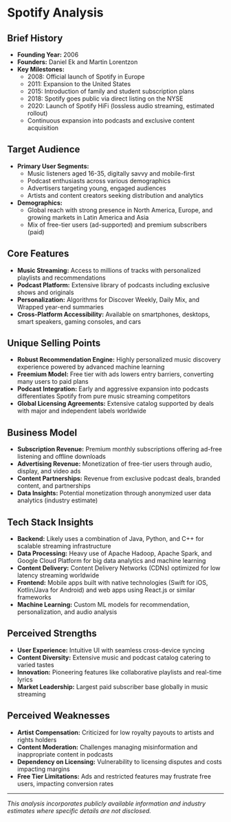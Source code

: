 # Spotify Analysis

## Brief History
- **Founding Year:** 2006
- **Founders:** Daniel Ek and Martin Lorentzon
- **Key Milestones:**
  - 2008: Official launch of Spotify in Europe
  - 2011: Expansion to the United States
  - 2015: Introduction of family and student subscription plans
  - 2018: Spotify goes public via direct listing on the NYSE
  - 2020: Launch of Spotify HiFi (lossless audio streaming, estimated rollout)
  - Continuous expansion into podcasts and exclusive content acquisition

## Target Audience
- **Primary User Segments:**
  - Music listeners aged 16-35, digitally savvy and mobile-first
  - Podcast enthusiasts across various demographics
  - Advertisers targeting young, engaged audiences
  - Artists and content creators seeking distribution and analytics
- **Demographics:**
  - Global reach with strong presence in North America, Europe, and growing markets in Latin America and Asia
  - Mix of free-tier users (ad-supported) and premium subscribers (paid)

## Core Features
- **Music Streaming:** Access to millions of tracks with personalized playlists and recommendations
- **Podcast Platform:** Extensive library of podcasts including exclusive shows and originals
- **Personalization:** Algorithms for Discover Weekly, Daily Mix, and Wrapped year-end summaries
- **Cross-Platform Accessibility:** Available on smartphones, desktops, smart speakers, gaming consoles, and cars

## Unique Selling Points
- **Robust Recommendation Engine:** Highly personalized music discovery experience powered by advanced machine learning
- **Freemium Model:** Free tier with ads lowers entry barriers, converting many users to paid plans
- **Podcast Integration:** Early and aggressive expansion into podcasts differentiates Spotify from pure music streaming competitors
- **Global Licensing Agreements:** Extensive catalog supported by deals with major and independent labels worldwide

## Business Model
- **Subscription Revenue:** Premium monthly subscriptions offering ad-free listening and offline downloads
- **Advertising Revenue:** Monetization of free-tier users through audio, display, and video ads
- **Content Partnerships:** Revenue from exclusive podcast deals, branded content, and partnerships
- **Data Insights:** Potential monetization through anonymized user data analytics (industry estimate)

## Tech Stack Insights
- **Backend:** Likely uses a combination of Java, Python, and C++ for scalable streaming infrastructure
- **Data Processing:** Heavy use of Apache Hadoop, Apache Spark, and Google Cloud Platform for big data analytics and machine learning
- **Content Delivery:** Content Delivery Networks (CDNs) optimized for low latency streaming worldwide
- **Frontend:** Mobile apps built with native technologies (Swift for iOS, Kotlin/Java for Android) and web apps using React.js or similar frameworks
- **Machine Learning:** Custom ML models for recommendation, personalization, and audio analysis

## Perceived Strengths
- **User Experience:** Intuitive UI with seamless cross-device syncing
- **Content Diversity:** Extensive music and podcast catalog catering to varied tastes
- **Innovation:** Pioneering features like collaborative playlists and real-time lyrics
- **Market Leadership:** Largest paid subscriber base globally in music streaming

## Perceived Weaknesses
- **Artist Compensation:** Criticized for low royalty payouts to artists and rights holders
- **Content Moderation:** Challenges managing misinformation and inappropriate content in podcasts
- **Dependency on Licensing:** Vulnerability to licensing disputes and costs impacting margins
- **Free Tier Limitations:** Ads and restricted features may frustrate free users, impacting conversion rates

---

*This analysis incorporates publicly available information and industry estimates where specific details are not disclosed.*